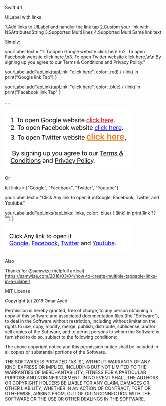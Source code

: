 Swift 4.1

UILabel with links 

1.Add links to UILabel and handler the link tap
2.Custom your link with NSAttributedString 
3.Supported Multi lines
4.Supported Multi Same link text

Simply: 

 yourLabel.text = "1. To open Google website click here.\n2. To open Facebook website click here.\n3. To open Twitter website click here,\n\n By signing up you agree to our Terms & Conditions and Privacy Policy."

 yourLabel.addTapLink(tapLink: "click here", color: .red) { (link) in
           print("Google link Tap")
   }
        
 yourLabel.addTapLink(tapLink: "click here", color: .blue) { (link) in
           print("Facebook link Tap"
  }

....

![alt text](https://github.com/omrapp/label-with-links/blob/master/1.png)



Or

let links = ["Google", "Facebook", "Twitter", "Youtube"]

yourLabel.text = "Click Any link to open it \nGoogle, Facebook, Twitter and Youtube."

  yourLabel.addTapLinks(tapLinks: links, color: .blue) { (link) in
          print(link ?? "")
   }
 

![alt text](https://github.com/omrapp/label-with-links/blob/master/2.png)


Also 

Thanks for @samwize (helpfull artical) 
https://samwize.com/2016/03/04/how-to-create-multiple-tappable-links-in-a-uilabel/


MIT License

Copyright (c) 2018 Omar Ayed

Permission is hereby granted, free of charge, to any person obtaining a copy
of this software and associated documentation files (the "Software"), to deal
in the Software without restriction, including without limitation the rights
to use, copy, modify, merge, publish, distribute, sublicense, and/or sell
copies of the Software, and to permit persons to whom the Software is
furnished to do so, subject to the following conditions:

The above copyright notice and this permission notice shall be included in all
copies or substantial portions of the Software.

THE SOFTWARE IS PROVIDED "AS IS", WITHOUT WARRANTY OF ANY KIND, EXPRESS OR
IMPLIED, INCLUDING BUT NOT LIMITED TO THE WARRANTIES OF MERCHANTABILITY,
FITNESS FOR A PARTICULAR PURPOSE AND NONINFRINGEMENT. IN NO EVENT SHALL THE
AUTHORS OR COPYRIGHT HOLDERS BE LIABLE FOR ANY CLAIM, DAMAGES OR OTHER
LIABILITY, WHETHER IN AN ACTION OF CONTRACT, TORT OR OTHERWISE, ARISING FROM,
OUT OF OR IN CONNECTION WITH THE SOFTWARE OR THE USE OR OTHER DEALINGS IN THE
SOFTWARE.

